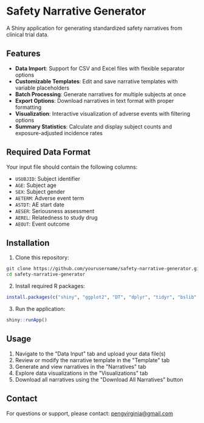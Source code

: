 # Safety Narrative Generator

A Shiny application for generating standardized safety narratives from clinical trial data.

## Features

- **Data Import**: Support for CSV and Excel files with flexible separator options
- **Customizable Templates**: Edit and save narrative templates with variable placeholders
- **Batch Processing**: Generate narratives for multiple subjects at once
- **Export Options**: Download narratives in text format with proper formatting
- **Visualization**: Interactive visualization of adverse events with filtering options
- **Summary Statistics**: Calculate and display subject counts and exposure-adjusted incidence rates

## Required Data Format

Your input file should contain the following columns:

- `USUBJID`: Subject identifier
- `AGE`: Subject age
- `SEX`: Subject gender
- `AETERM`: Adverse event term
- `ASTDT`: AE start date
- `AESER`: Seriousness assessment
- `AEREL`: Relatedness to study drug
- `AEOUT`: Event outcome

## Installation

1. Clone this repository:
```bash
git clone https://github.com/yourusername/safety-narrative-generator.git
cd safety-narrative-generator
```

2. Install required R packages:
```R
install.packages(c("shiny", "ggplot2", "DT", "dplyr", "tidyr", "bslib", "devtools", "readxl"))
```

3. Run the application:
```R
shiny::runApp()
```

## Usage

1. Navigate to the "Data Input" tab and upload your data file(s)
2. Review or modify the narrative template in the "Template" tab
3. Generate and view narratives in the "Narratives" tab
4. Explore data visualizations in the "Visualizations" tab
5. Download all narratives using the "Download All Narratives" button

## Contact

For questions or support, please contact: pengvirginia@gmail.com 